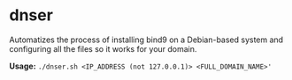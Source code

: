 # dnser
Automatizes the process of installing bind9 on a Debian-based system and configuring all the files so it works for your domain.

**Usage:** `./dnser.sh <IP_ADDRESS (not 127.0.0.1)> <FULL_DOMAIN_NAME>'`
